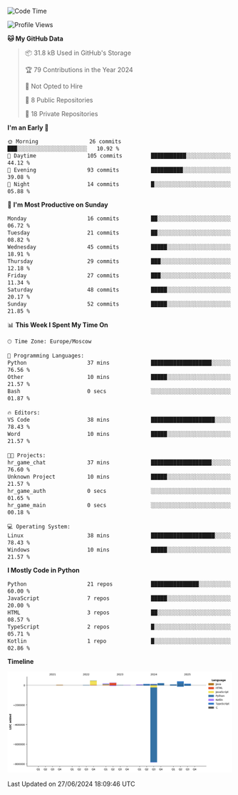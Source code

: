 <!--START_SECTION:waka-->
![Code Time](http://img.shields.io/badge/Code%20Time-376%20hrs%2042%20mins-blue)

![Profile Views](http://img.shields.io/badge/Profile%20Views-0-blue)

**🐱 My GitHub Data** 

> 📦 31.8 kB Used in GitHub's Storage 
 > 
> 🏆 79 Contributions in the Year 2024
 > 
> 🚫 Not Opted to Hire
 > 
> 📜 8 Public Repositories 
 > 
> 🔑 18 Private Repositories 
 > 
**I'm an Early 🐤** 

```text
🌞 Morning                26 commits          ███░░░░░░░░░░░░░░░░░░░░░░   10.92 % 
🌆 Daytime                105 commits         ███████████░░░░░░░░░░░░░░   44.12 % 
🌃 Evening                93 commits          ██████████░░░░░░░░░░░░░░░   39.08 % 
🌙 Night                  14 commits          █░░░░░░░░░░░░░░░░░░░░░░░░   05.88 % 
```
📅 **I'm Most Productive on Sunday** 

```text
Monday                   16 commits          ██░░░░░░░░░░░░░░░░░░░░░░░   06.72 % 
Tuesday                  21 commits          ██░░░░░░░░░░░░░░░░░░░░░░░   08.82 % 
Wednesday                45 commits          █████░░░░░░░░░░░░░░░░░░░░   18.91 % 
Thursday                 29 commits          ███░░░░░░░░░░░░░░░░░░░░░░   12.18 % 
Friday                   27 commits          ███░░░░░░░░░░░░░░░░░░░░░░   11.34 % 
Saturday                 48 commits          █████░░░░░░░░░░░░░░░░░░░░   20.17 % 
Sunday                   52 commits          █████░░░░░░░░░░░░░░░░░░░░   21.85 % 
```


📊 **This Week I Spent My Time On** 

```text
🕑︎ Time Zone: Europe/Moscow

💬 Programming Languages: 
Python                   37 mins             ███████████████████░░░░░░   76.56 % 
Other                    10 mins             █████░░░░░░░░░░░░░░░░░░░░   21.57 % 
Bash                     0 secs              ░░░░░░░░░░░░░░░░░░░░░░░░░   01.87 % 

🔥 Editors: 
VS Code                  38 mins             ████████████████████░░░░░   78.43 % 
Word                     10 mins             █████░░░░░░░░░░░░░░░░░░░░   21.57 % 

🐱‍💻 Projects: 
hr_game_chat             37 mins             ███████████████████░░░░░░   76.60 % 
Unknown Project          10 mins             █████░░░░░░░░░░░░░░░░░░░░   21.57 % 
hr_game_auth             0 secs              ░░░░░░░░░░░░░░░░░░░░░░░░░   01.65 % 
hr_game_main             0 secs              ░░░░░░░░░░░░░░░░░░░░░░░░░   00.18 % 

💻 Operating System: 
Linux                    38 mins             ████████████████████░░░░░   78.43 % 
Windows                  10 mins             █████░░░░░░░░░░░░░░░░░░░░   21.57 % 
```

**I Mostly Code in Python** 

```text
Python                   21 repos            ███████████████░░░░░░░░░░   60.00 % 
JavaScript               7 repos             █████░░░░░░░░░░░░░░░░░░░░   20.00 % 
HTML                     3 repos             ██░░░░░░░░░░░░░░░░░░░░░░░   08.57 % 
TypeScript               2 repos             █░░░░░░░░░░░░░░░░░░░░░░░░   05.71 % 
Kotlin                   1 repo              █░░░░░░░░░░░░░░░░░░░░░░░░   02.86 % 
```



**Timeline**

![Lines of Code chart](https://raw.githubusercontent.com/adlemx/adlemx/main/assets/bar_graph.png)


 Last Updated on 27/06/2024 18:09:46 UTC
<!--END_SECTION:waka-->
